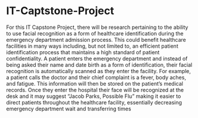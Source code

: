 # IT-Captstone-Project

For this IT Capstone Project, there will be research pertaining to the ability to use facial recognition as a form of healthcare identification during the emergency department admission process. This could benefit healthcare facilities in many ways including, but not limited to, an efficient patient identification process that maintains a high standard of patient confidentiality.  A patient enters the emergency department and instead of being asked their name and date birth as a form of identification, their facial recognition is automatically scanned as they enter the facility. For example, a patient calls the doctor and their chief complaint is a fever, body aches, and fatigue. This information will then be stored on the patient’s medical records. Once they enter the hospital their face will be recognized at the desk and it may suggest “Jacob Parks, Possible Flu” making it easier to direct patients throughout the healthcare facility, essentially decreasing emergency department wait and transferring times  
